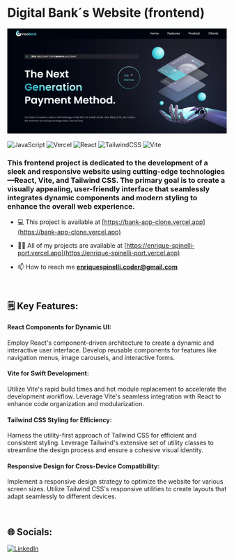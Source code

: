 <h1 align="left">Digital Bank´s Website (frontend)</h1>

![BANNER!](bank-app-img.png)

![JavaScript](https://img.shields.io/badge/javascript-%23323330.svg?style=for-the-badge&logo=javascript&logoColor=%23F7DF1E) ![Vercel](https://img.shields.io/badge/vercel-%23000000.svg?style=for-the-badge&logo=vercel&logoColor=white) ![React](https://img.shields.io/badge/react-%2320232a.svg?style=for-the-badge&logo=react&logoColor=%2361DAFB) ![TailwindCSS](https://img.shields.io/badge/tailwindcss-%2338B2AC.svg?style=for-the-badge&logo=tailwind-css&logoColor=white) ![Vite](https://img.shields.io/badge/vite-%23646CFF.svg?style=for-the-badge&logo=vite&logoColor=white)

<h3 align="left">This frontend project is dedicated to the development of a sleek and responsive website using cutting-edge technologies—React, Vite, and Tailwind CSS. The primary goal is to create a visually appealing, user-friendly interface that seamlessly integrates dynamic components and modern styling to enhance the overall web experience.</h3>

- 💻 This project is available at [https://bank-app-clone.vercel.app](https://bank-app-clone.vercel.app)

- 👨‍💻 All of my projects are available at [https://enrique-spinelli-port.vercel.app](https://enrique-spinelli-port.vercel.app)

- 📫 How to reach me **enriquespinelli.coder@gmail.com**
  
</br>

## 🗒️ Key Features:

<h4>React Components for Dynamic UI:</h4>

Employ React's component-driven architecture to create a dynamic and interactive user interface.
Develop reusable components for features like navigation menus, image carousels, and interactive forms.

<h4>Vite for Swift Development:</h4>

Utilize Vite's rapid build times and hot module replacement to accelerate the development workflow.
Leverage Vite's seamless integration with React to enhance code organization and modularization.

<h4>Tailwind CSS Styling for Efficiency:</h4>

Harness the utility-first approach of Tailwind CSS for efficient and consistent styling.
Leverage Tailwind's extensive set of utility classes to streamline the design process and ensure a cohesive visual identity.

<h4>Responsive Design for Cross-Device Compatibility:</h4>

Implement a responsive design strategy to optimize the website for various screen sizes.
Utilize Tailwind CSS's responsive utilities to create layouts that adapt seamlessly to different devices.

</br>

## 🌐 Socials:
[![LinkedIn](https://img.shields.io/badge/LinkedIn-%230077B5.svg?logo=linkedin&logoColor=white)](https://linkedin.com/in/enrique-javier-spinelli-coder) 

